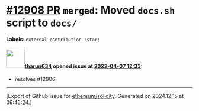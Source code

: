 # [\#12908 PR](https://github.com/ethereum/solidity/pull/12908) `merged`: Moved `docs.sh` script to `docs/`
**Labels**: `external contribution :star:`


#### <img src="https://avatars.githubusercontent.com/u/53267275?u=7144d78edefcf1d285ec0030a79ab969d96d3af3&v=4" width="50">[tharun634](https://github.com/tharun634) opened issue at [2022-04-07 12:33](https://github.com/ethereum/solidity/pull/12908):

- resolves #12906




-------------------------------------------------------------------------------



[Export of Github issue for [ethereum/solidity](https://github.com/ethereum/solidity). Generated on 2024.12.15 at 06:45:24.]
